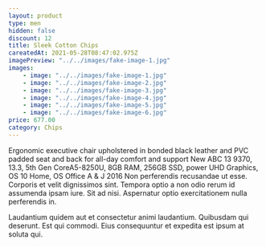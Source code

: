 ```yaml
---
layout: product
type: men
hidden: false
discount: 12
title: Sleek Cotton Chips
careatedAt: 2021-05-28T08:47:02.975Z
imagePreview: "../../images/fake-image-1.jpg"
images:
    - image: "../../images/fake-image-1.jpg"
    - image: "../../images/fake-image-2.jpg"
    - image: "../../images/fake-image-3.jpg"
    - image: "../../images/fake-image-4.jpg"
    - image: "../../images/fake-image-5.jpg"
    - image: "../../images/fake-image-6.jpg"
price: 677.00
category: Chips
---
```

Ergonomic executive chair upholstered in bonded black leather and PVC padded seat and back for all-day comfort and support
New ABC 13 9370, 13.3, 5th Gen CoreA5-8250U, 8GB RAM, 256GB SSD, power UHD Graphics, OS 10 Home, OS Office A & J 2016
Non perferendis recusandae ut esse. Corporis et velit dignissimos sint. Tempora optio a non odio rerum id assumenda ipsam iure. Sit ad nisi. Aspernatur optio exercitationem nulla perferendis in.
 Laudantium quidem aut et consectetur animi laudantium. Quibusdam qui deserunt. Est qui commodi. Eius consequuntur et expedita est ipsum at soluta qui.
